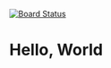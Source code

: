 [![Board Status](https://dev.azure.com/odluser676710/eba467ca-1a98-44ea-a008-ff4735b0f0a5/26f5967f-0e30-4e9f-a02b-8240eebafe1d/_apis/work/boardbadge/67a932e8-1c39-4dd6-b034-0b890328440c)](https://dev.azure.com/odluser676710/eba467ca-1a98-44ea-a008-ff4735b0f0a5/_boards/board/t/26f5967f-0e30-4e9f-a02b-8240eebafe1d/Microsoft.RequirementCategory)

# Hello, World
